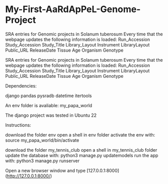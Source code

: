 # My-First-AaRdApPeL-Genome-Project
SRA entries for Genomic projects in Solanum tuberosum Every time that the webpage updates the following information is loaded: Run_Accession Study_Accession Study_Title Library_Layout Instrument LibraryLayout Public_URL ReleaseDate Tissue Age Organism Genotype


SRA entries for Genomic projects in Solanum tuberosum
Every time that the webpage updates the following information is loaded:
Run_Accession Study_Accession Study_Title Library_Layout Instrument LibraryLayout Public_URL ReleaseDate Tissue Age Organism Genotype

Dependencies:

django
pandas
pysradb
datetime
itertools

An env folder is avaliable:
my_papa_world

The django project was tested in Ubuntu 22

Instructions:

download the folder env
open a shell in env folder
activate the env with:
source my_papa_world/bin/activate

download the folder my_tennis_club
open a shell in my_tennis_club folder
update the database with:
python3 manage.py updatemodels
run the app with:
python3 manage.py runserver

Open a new browser window and type [127.0.0.1:8000] (http://127.0.0.1:8000/)
